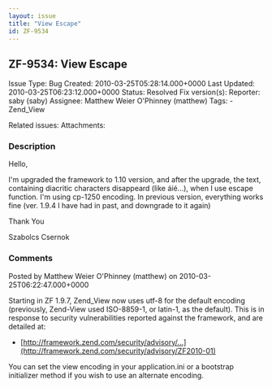```yaml
---
layout: issue
title: "View Escape"
id: ZF-9534
---
```


ZF-9534: View Escape
--------------------

 Issue Type: Bug Created: 2010-03-25T05:28:14.000+0000 Last Updated: 2010-03-25T06:23:12.000+0000 Status: Resolved Fix version(s): 
 Reporter:  saby (saby)  Assignee:  Matthew Weier O'Phinney (matthew)  Tags: - Zend\_View
 
 Related issues: 
 Attachments: 
### Description

Hello,

I'm upgraded the framework to 1.10 version, and after the upgrade, the text, containing diacritic characters disappeard (like áíé...), when I use escape function. I'm using cp-1250 encoding. In previous version, everything works fine (ver. 1.9.4 I have had in past, and downgrade to it again)

Thank You

Szabolcs Csernok

 

 

### Comments

Posted by Matthew Weier O'Phinney (matthew) on 2010-03-25T06:22:47.000+0000

Starting in ZF 1.9.7, Zend\_View now uses utf-8 for the default encoding (previously, Zend-View used ISO-8859-1, or latin-1, as the default). This is in response to security vulnerabilities reported against the framework, and are detailed at:

- [http://framework.zend.com/security/advisory/…](http://framework.zend.com/security/advisory/ZF2010-01)

You can set the view encoding in your application.ini or a bootstrap initializer method if you wish to use an alternate encoding.

 

 